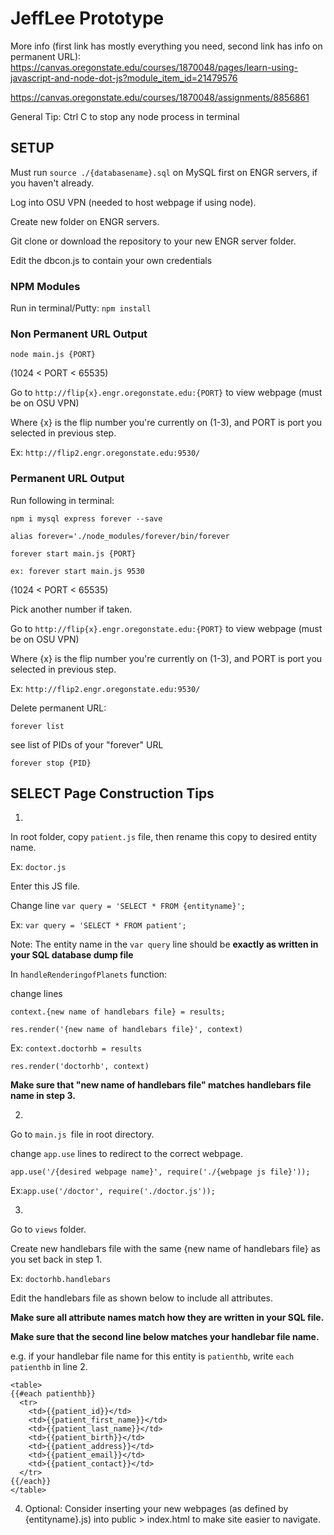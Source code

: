 
# JeffLee Prototype
More info (first link has mostly everything you need, second link has info on permanent URL):
https://canvas.oregonstate.edu/courses/1870048/pages/learn-using-javascript-and-node-dot-js?module_item_id=21479576

https://canvas.oregonstate.edu/courses/1870048/assignments/8856861

General Tip: Ctrl C to stop any node process in terminal

## SETUP
Must run `source ./{databasename}.sql` on MySQL first on ENGR servers, if you haven't already.

Log into OSU VPN (needed to host webpage if using node).

Create new folder on ENGR servers.

Git clone or download the repository to your new ENGR server folder.

Edit the dbcon.js to contain your own credentials

### NPM Modules
Run in terminal/Putty:
`npm install`

### Non Permanent URL Output
`node main.js {PORT}`

(1024 < PORT < 65535)

Go to `http://flip{x}.engr.oregonstate.edu:{PORT}` to view webpage (must be on OSU VPN)

Where {x} is the flip number you're currently on (1-3), and PORT is port you selected in previous step.

Ex: `http://flip2.engr.oregonstate.edu:9530/`

### Permanent URL Output
Run following in terminal:

`npm i mysql express forever --save`

`alias forever='./node_modules/forever/bin/forever`

`forever start main.js {PORT}`

`ex: forever start main.js 9530`

(1024 < PORT < 65535)

Pick another number if taken.

Go to `http://flip{x}.engr.oregonstate.edu:{PORT}` to view webpage (must be on OSU VPN)

Where {x} is the flip number you're currently on (1-3), and PORT is port you selected in previous step.

Ex: `http://flip2.engr.oregonstate.edu:9530/`

Delete permanent URL:

`forever list`

see list of PIDs of your "forever" URL

`forever stop {PID}`

## SELECT Page Construction Tips

1.
In root folder, copy `patient.js` file, then rename this copy to desired entity name.

Ex: `doctor.js`

Enter this JS file.

Change line `var query = 'SELECT * FROM {entityname}';`

Ex: `var query = 'SELECT * FROM patient';`

Note: The entity name in the `var query` line should be **exactly as written in your SQL database dump file**

In `handleRenderingofPlanets` function:

change lines

`context.{new name of handlebars file} = results;`

`res.render('{new name of handlebars file}', context)`

Ex: 
`context.doctorhb = results`

`res.render('doctorhb', context)`

**Make sure that "new name of handlebars file" matches handlebars file name in step 3.**

2.
Go to 
`main.js `file in root directory.

change `app.use` lines to redirect to the correct webpage.

`app.use('/{desired webpage name}', require('./{webpage js file}'));`

Ex:`app.use('/doctor', require('./doctor.js'));`


3. 
Go to `views` folder.

Create new handlebars file with the same {new name of handlebars file} as you set back in step 1.

Ex: `doctorhb.handlebars`

Edit the handlebars file as shown below to include all attributes.

**Make sure all attribute names match how they are written in your SQL file.**

**Make sure that the second line below matches your handlebar file name.**

e.g. if your handlebar file name for this entity is `patienthb`, write `each patienthb` in line 2.

```
<table>
{{#each patienthb}}
  <tr>
    <td>{{patient_id}}</td>
    <td>{{patient_first_name}}</td>
	<td>{{patient_last_name}}</td>
    <td>{{patient_birth}}</td>
	<td>{{patient_address}}</td>
	<td>{{patient_email}}</td>
	<td>{{patient_contact}}</td>
  </tr>
{{/each}}
</table>
```
4. Optional:
Consider inserting your new webpages (as defined by {entityname}.js) into public > index.html to make site easier to navigate.